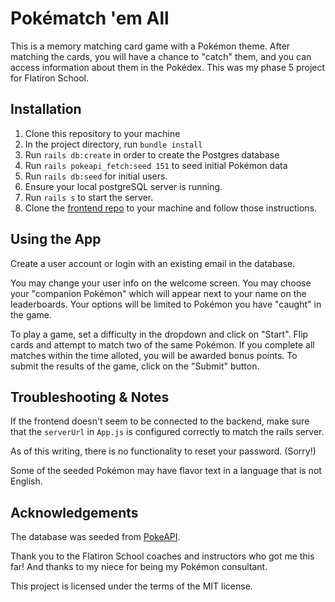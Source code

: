 # Pokématch 'em All

This is a memory matching card game with a Pokémon theme. After matching the cards, you will have a chance to "catch" them, and you can access information about them in the Pokédex. This was my phase 5 project for Flatiron School.

## Installation

1) Clone this repository to your machine
2) In the project directory, run `bundle install`
3) Run `rails db:create` in order to create the Postgres database
4) Run `rails pokeapi_fetch:seed 151` to seed initial Pokémon data
5) Run `rails db:seed` for initial users.
6) Ensure your local postgreSQL server is running.
6) Run `rails s` to start the server.
7) Clone the [frontend repo](https://github.com/DianaLiao/pokematch-frontend) to your machine and follow those instructions.


## Using the App

Create a user account or login with an existing email in the database. 

You may change your user info on the welcome screen. You may choose your "companion Pokémon" which will appear next to your name on the leaderboards. Your options will be limited to Pokémon you have "caught" in the game.

To play a game, set a difficulty in the dropdown and click on "Start". Flip cards and attempt to match two of the same Pokémon. If you complete all matches within the time alloted, you will be awarded bonus points. To submit the results of the game, click on the "Submit" button.

## Troubleshooting & Notes

If the frontend doesn't seem to be connected to the backend, make sure that the `serverUrl` in `App.js` is configured correctly to match the rails server. 

As of this writing, there is no functionality to reset your password. (Sorry!)

Some of the seeded Pokémon may have flavor text in a language that is not English.

## Acknowledgements

The database was seeded from [PokeAPI](https://pokeapi.co/).

Thank you to the Flatiron School coaches and instructors who got me this far! And thanks to my niece for being my Pokémon consultant.

This project is licensed under the terms of the MIT license.


